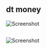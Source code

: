 ## dt money

![Screenshot](https://uploaddeimagens.com.br/imagens/ANa-W3Q)
##
![Screenshot](https://uploaddeimagens.com.br/imagens/-L-pAm8)